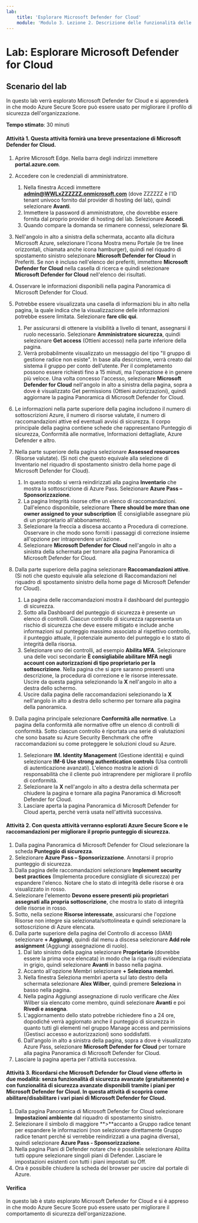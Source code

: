 ```yaml
---
lab:
    title: 'Esplorare Microsoft Defender for Cloud'
    module: 'Modulo 3. Lezione 2. Descrizione delle funzionalità delle soluzioni di sicurezza Microsoft: descrizione delle funzionalità di gestione della sicurezza di Azure'
---
```


# Lab: Esplorare Microsoft Defender for Cloud

## Scenario del lab
In questo lab verrà esplorato Microsoft Defender for Cloud e si apprenderà in che modo Azure Secure Score può essere usato per migliorare il profilo di sicurezza dell'organizzazione.

**Tempo stimato**: 30 minuti

#### Attività 1. Questa attività fornirà una breve presentazione di Microsoft Defender for Cloud.
1.	Aprire Microsoft Edge. Nella barra degli indirizzi immettere **portal.azure.com**.

1. Accedere con le credenziali di amministratore.
    1. Nella finestra Accedi immettere **admin@WWLxZZZZZZ.onmicrosoft.com** (dove ZZZZZZ è l'ID tenant univoco fornito dal provider di hosting del lab), quindi selezionare **Avanti**.
    1. Immettere la password di amministratore, che dovrebbe essere fornita dal proprio provider di hosting del lab. Selezionare **Accedi**.
    1. Quando compare la domanda se rimanere connessi, selezionare **Sì**.

1. Nell'angolo in alto a sinistra della schermata, accanto alla dicitura Microsoft Azure, selezionare l'icona Mostra menu Portale (le tre linee orizzontali, chiamata anche icona hamburger), quindi nel riquadro di spostamento sinistro selezionare **Microsoft Defender for Cloud** in Preferiti.  Se non è incluso nell'elenco dei preferiti, immettere **Microsoft Defender for Cloud** nella casella di ricerca e quindi selezionare **Microsoft Defender for Cloud** nell'elenco dei risultati.

1. Osservare le informazioni disponibili nella pagina Panoramica di Microsoft Defender for Cloud.  

1. Potrebbe essere visualizzata una casella di informazioni blu in alto nella pagina, la quale indica che la visualizzazione delle informazioni potrebbe essere limitata.  Selezionare **fare clic qui**.
    1. Per assicurarsi di ottenere la visibilità a livello di tenant, assegnarsi il ruolo necessario.  Selezionare **Amministratore sicurezza**, quindi selezionare **Get access** (Ottieni accesso) nella parte inferiore della pagina.
    1. Verrà probabilmente visualizzato un messaggio del tipo "Il gruppo di gestione radice non esiste".  In base alla descrizione, verrà creato dal sistema il gruppo per conto dell'utente.  Per il completamento possono essere richiesti fino a 15 minuti, ma l'operazione è in genere più veloce.  Una volta concesso l'accesso, selezionare **Microsoft Defender for Cloud** nell'angolo in alto a sinistra della pagina, sopra a dove è visualizzato Get permissions (Ottieni autorizzazioni), quindi aggiornare la pagina Panoramica di Microsoft Defender for Cloud.

1. Le informazioni nella parte superiore della pagina includono il numero di sottoscrizioni Azure, il numero di risorse valutate, il numero di raccomandazioni attive ed eventuali avvisi di sicurezza.  Il corpo principale della pagina contiene schede che rappresentano Punteggio di sicurezza, Conformità alle normative, Informazioni dettagliate, Azure Defender e altro.  

1. Nella parte superiore della pagina selezionare **Assessed resources** (Risorse valutate).  (Si noti che questo equivale alla selezione di Inventario nel riquadro di spostamento sinistro della home page di Microsoft Defender for Cloud).
    1. In questo modo si verrà reindirizzati alla pagina **Inventario** che mostra la sottoscrizione di Azure Pass.  Selezionare **Azure Pass – Sponsorizzazione**.
    1. La pagina Integrità risorse offre un elenco di raccomandazioni.  Dall'elenco disponibile, selezionare **There should be more than one owner assigned to your subscription** (È consigliabile assegnare più di un proprietario all'abbonamento).
    1. Selezionare la freccia a discesa accanto a Procedura di correzione. Osservare in che modo sono forniti i passaggi di correzione insieme all'opzione per intraprendere un'azione.  
    1. Selezionare **Microsoft Defender for Cloud** nell'angolo in alto a sinistra della schermata per tornare alla pagina Panoramica di Microsoft Defender for Cloud.

1. Dalla parte superiore della pagina selezionare **Raccomandazioni attive**.  (Si noti che questo equivale alla selezione di Raccomandazioni nel riquadro di spostamento sinistro della home page di Microsoft Defender for Cloud).
    1. La pagina delle raccomandazioni mostra il dashboard del punteggio di sicurezza.
    1. Sotto alla Dashboard del punteggio di sicurezza è presente un elenco di controlli. Ciascun controllo di sicurezza rappresenta un rischio di sicurezza che deve essere mitigato e include anche informazioni sul punteggio massimo associato al rispettivo controllo, il punteggio attuale, il potenziale aumento del punteggio e lo stato di integrità della risorsa.  
    1. Selezionare uno dei controlli, ad esempio **Abilita MFA**.  Selezionare una delle voci secondarie **È consigliabile abilitare MFA negli account con autorizzazioni di tipo proprietario per la sottoscrizione**.  Nella pagina che si apre saranno presenti una descrizione, la procedura di correzione e le risorse interessate. Uscire da questa pagina selezionando la **X** nell'angolo in alto a destra dello schermo.
    1. Uscire dalla pagina delle raccomandazioni selezionando la **X** nell'angolo in alto a destra dello schermo per tornare alla pagina della panoramica.

1. Dalla pagina principale selezionare **Conformità alle normative**. La pagina della conformità alle normative offre un elenco di controlli di conformità.  Sotto ciascun controllo è riportata una serie di valutazioni che sono basate su Azure Security Benchmark che offre raccomandazioni su come proteggere le soluzioni cloud su Azure.
    1. Selezionare **IM. Identity Management** (Gestione identità) e quindi selezionare **IM-6 Use strong authentication controls** (Usa controlli di autenticazione avanzati).  L'elenco mostra le azioni di responsabilità che il cliente può intraprendere per migliorare il profilo di conformità.
    1. Selezionare la **X** nell'angolo in alto a destra della schermata per chiudere la pagina e tornare alla pagina Panoramica di Microsoft Defender for Cloud. 
    1. Lasciare aperta la pagina Panoramica di Microsoft Defender for Cloud aperta, perché verrà usata nell'attività successiva.


#### Attività 2. Con questa attività verranno esplorati Azure Secure Score e le raccomandazioni per migliorare il proprio punteggio di sicurezza. 

1. Dalla pagina Panoramica di Microsoft Defender for Cloud selezionare la scheda **Punteggio di sicurezza**.
1. Selezionare **Azure Pass – Sponsorizzazione**.  Annotarsi il proprio punteggio di sicurezza.
1. Dalla pagina delle raccomandazioni selezionare **Implement security best practices** (Implementa procedure consigliate di sicurezza) per espandere l'elenco. Notare che lo stato di integrità delle risorse è ora visualizzato in rosso.
1. Selezionare l'elemento **Devono essere presenti più proprietari assegnati alla propria sottoscrizione**, che mostra lo stato di integrità delle risorse in rosso. 
1. Sotto, nella sezione **Risorse interessate**, assicurarsi che l'opzione Risorse non integre sia selezionata/sottolineata e quindi selezionare la sottoscrizione di Azure elencata.
1. Dalla parte superiore della pagina del Controllo di accesso (IAM) selezionare **+ Aggiungi**, quindi dal menu a discesa selezionare **Add role assignment** (Aggiungi assegnazione di ruolo).
    1. Dal lato sinistro della pagina selezionare **Proprietario** (dovrebbe essere la prima voce elencata) in modo che la riga risulti evidenziata in grigio, quindi selezionare **Avanti** in basso nella pagina.
    1. Accanto all'opzione Membri selezionare **+ Seleziona membri**. 
    1. Nella finestra Seleziona membri aperta sul lato destro della schermata selezionare **Alex Wilber**, quindi premere **Seleziona** in basso nella pagina.  
    1. Nella pagina Aggiungi assegnazione di ruolo verificare che Alex Wilber sia elencato come membro, quindi selezionare **Avanti** e poi **Rivedi e assegna**.
    1. L'aggiornamento dello stato potrebbe richiedere fino a 24 ore, dopodiché verrà aggiornato anche il punteggio di sicurezza in quanto tutti gli elementi nel gruppo Manage access and permissions (Gestisci accesso e autorizzazioni) sono soddisfatti.
    1. Dall'angolo in alto a sinistra della pagina, sopra a dove è visualizzato Azure Pass, selezionare **Microsoft Defender for Cloud** per tornare alla pagina Panoramica di Microsoft Defender for Cloud.
1. Lasciare la pagina aperta per l'attività successiva.


#### Attività 3.  Ricordarsi che Microsoft Defender for Cloud viene offerto in due modalità: senza funzionalità di sicurezza avanzate (gratuitamente) e con funzionalità di sicurezza avanzate disponibili tramite i piani per Microsoft Defender for Cloud. In questa attività di scoprirà come abilitare/disabilitare i vari piani di Microsoft Defender for Cloud.

1.	Dalla pagina Panoramica di Microsoft Defender for Cloud selezionare **Impostazioni ambiente** dal riquadro di spostamento sinistro.
1. Selezionare il simbolo di maggiore **>**accanto a Gruppo radice tenant per espandere le informazioni (non selezionare direttamente Gruppo radice tenant perché si verrebbe reindirizzati a una pagina diversa), quindi selezionare **Azure Pass - Sponsorizzazione**.
1.	Nella pagina Piani di Defender notare che è possibile selezionare Abilita tutti oppure selezionare singoli piani di Defender. Lasciare le impostazioni esistenti con tutti i piani impostati su Off.
1.	Ora è possibile chiudere la scheda del browser per uscire dal portale di Azure.


#### Verifica
In questo lab è stato esplorato Microsoft Defender for Cloud e si è appreso in che modo Azure Secure Score può essere usato per migliorare il comportamento di sicurezza dell'organizzazione.
